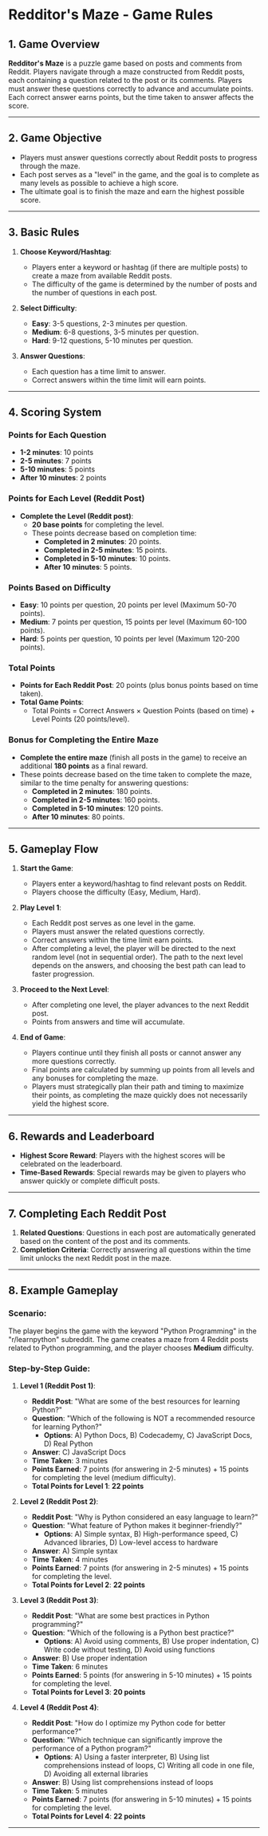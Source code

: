 

# **Redditor's Maze - Game Rules**

## **1. Game Overview**
**Redditor's Maze** is a puzzle game based on posts and comments from Reddit.
Players navigate through a maze constructed from Reddit posts, each containing a
question related to the post or its comments. Players must answer these
questions correctly to advance and accumulate points. Each correct answer earns
points, but the time taken to answer affects the score.

---

## **2. Game Objective**
- Players must answer questions correctly about Reddit posts to progress through
  the maze.
- Each post serves as a "level" in the game, and the goal is to complete as many
  levels as possible to achieve a high score.
- The ultimate goal is to finish the maze and earn the highest possible score.

---

## **3. Basic Rules**

1. **Choose Keyword/Hashtag**:
   - Players enter a keyword or hashtag (if there are multiple posts) to create
     a maze from available Reddit posts.
   - The difficulty of the game is determined by the number of posts and the
     number of questions in each post.

2. **Select Difficulty**:
   - **Easy**: 3-5 questions, 2-3 minutes per question.
   - **Medium**: 6-8 questions, 3-5 minutes per question.
   - **Hard**: 9-12 questions, 5-10 minutes per question.

3. **Answer Questions**:
   - Each question has a time limit to answer.
   - Correct answers within the time limit will earn points.

---

## **4. Scoring System**

### **Points for Each Question**
- **1-2 minutes**: 10 points
- **2-5 minutes**: 7 points
- **5-10 minutes**: 5 points
- **After 10 minutes**: 2 points

### **Points for Each Level (Reddit Post)**
- **Complete the Level (Reddit post)**:
  - **20 base points** for completing the level.
  - These points decrease based on completion time:
    - **Completed in 2 minutes**: 20 points.
    - **Completed in 2-5 minutes**: 15 points.
    - **Completed in 5-10 minutes**: 10 points.
    - **After 10 minutes**: 5 points.

### **Points Based on Difficulty**
- **Easy**: 10 points per question, 20 points per level (Maximum 50-70 points).
- **Medium**: 7 points per question, 15 points per level (Maximum 60-100
  points).
- **Hard**: 5 points per question, 10 points per level (Maximum 120-200 points).

### **Total Points**
- **Points for Each Reddit Post**: 20 points (plus bonus points based on time
  taken).
- **Total Game Points**:
  - Total Points = Correct Answers × Question Points (based on time) + Level
    Points (20 points/level).

### **Bonus for Completing the Entire Maze**
- **Complete the entire maze** (finish all posts in the game) to receive an
  additional **180 points** as a final reward.
- These points decrease based on the time taken to complete the maze, similar to
  the time penalty for answering questions:
  - **Completed in 2 minutes**: 180 points.
  - **Completed in 2-5 minutes**: 160 points.
  - **Completed in 5-10 minutes**: 120 points.
  - **After 10 minutes**: 80 points.

---

## **5. Gameplay Flow**

1. **Start the Game**:
   - Players enter a keyword/hashtag to find relevant posts on Reddit.
   - Players choose the difficulty (Easy, Medium, Hard).

2. **Play Level 1**:
   - Each Reddit post serves as one level in the game.
   - Players must answer the related questions correctly.
   - Correct answers within the time limit earn points.
   - After completing a level, the player will be directed to the next random
     level (not in sequential order). The path to the next level depends on the
     answers, and choosing the best path can lead to faster progression.

3. **Proceed to the Next Level**:
   - After completing one level, the player advances to the next Reddit post.
   - Points from answers and time will accumulate.

4. **End of Game**:
   - Players continue until they finish all posts or cannot answer any more
     questions correctly.
   - Final points are calculated by summing up points from all levels and any
     bonuses for completing the maze.
   - Players must strategically plan their path and timing to maximize their
     points, as completing the maze quickly does not necessarily yield the
     highest score.

---

## **6. Rewards and Leaderboard**

- **Highest Score Reward**: Players with the highest scores will be celebrated
  on the leaderboard.
- **Time-Based Rewards**: Special rewards may be given to players who answer
  quickly or complete difficult posts.

---

## **7. Completing Each Reddit Post**

1. **Related Questions**: Questions in each post are automatically generated
   based on the content of the post and its comments.
2. **Completion Criteria**: Correctly answering all questions within the time
   limit unlocks the next Reddit post in the maze.

---

## **8. Example Gameplay**

### **Scenario**:
The player begins the game with the keyword "Python Programming" in the
"r/learnpython" subreddit. The game creates a maze from 4 Reddit posts related
to Python programming, and the player chooses **Medium** difficulty.

### **Step-by-Step Guide:**

1. **Level 1 (Reddit Post 1)**:
   - **Reddit Post**: "What are some of the best resources for learning Python?"
   - **Question**: "Which of the following is NOT a recommended resource for
     learning Python?"
     - **Options**: A) Python Docs, B) Codecademy, C) JavaScript Docs, D) Real
       Python
   - **Answer**: C) JavaScript Docs
   - **Time Taken**: 3 minutes
   - **Points Earned**: 7 points (for answering in 2-5 minutes) + 15 points for
     completing the level (medium difficulty).
   - **Total Points for Level 1**: **22 points**

2. **Level 2 (Reddit Post 2)**:
   - **Reddit Post**: "Why is Python considered an easy language to learn?"
   - **Question**: "What feature of Python makes it beginner-friendly?"
     - **Options**: A) Simple syntax, B) High-performance speed, C) Advanced
       libraries, D) Low-level access to hardware
   - **Answer**: A) Simple syntax
   - **Time Taken**: 4 minutes
   - **Points Earned**: 7 points (for answering in 2-5 minutes) + 15 points for
     completing the level.
   - **Total Points for Level 2**: **22 points**

3. **Level 3 (Reddit Post 3)**:
   - **Reddit Post**: "What are some best practices in Python programming?"
   - **Question**: "Which of the following is a Python best practice?"
     - **Options**: A) Avoid using comments, B) Use proper indentation, C) Write
       code without testing, D) Avoid using functions
   - **Answer**: B) Use proper indentation
   - **Time Taken**: 6 minutes
   - **Points Earned**: 5 points (for answering in 5-10 minutes) + 15 points for
     completing the level.
   - **Total Points for Level 3**: **20 points**

4. **Level 4 (Reddit Post 4)**:
   - **Reddit Post**: "How do I optimize my Python code for better performance?"
   - **Question**: "Which technique can significantly improve the performance of
     a Python program?"
     - **Options**: A) Using a faster interpreter, B) Using list comprehensions
       instead of loops, C) Writing all code in one file, D) Avoiding all
       external libraries
   - **Answer**: B) Using list comprehensions instead of loops
   - **Time Taken**: 5 minutes
   - **Points Earned**: 7 points (for answering in 5-10 minutes) + 15 points for completing the level.
   - **Total Points for Level 4**: **22 points**

---
